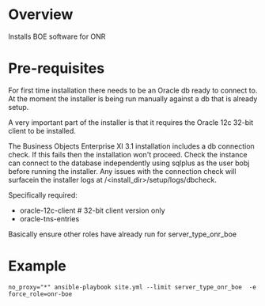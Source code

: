 # Overview

Installs BOE software for ONR

# Pre-requisites

For first time installation there needs to be an Oracle db ready to connect to. At the moment the installer is being run manually against a db that is already setup. 

A very important part of the installer is that it requires the Oracle 12c 32-bit client to be installed. 

The Business Objects Enterprise XI 3.1 installation includes a db connection check. If this fails then the installation won't proceed. Check the instance can connect to the database independently using sqlplus as the user bobj before running the installer. Any issues with the connection check will surfacein the installer logs at /<install_dir>/setup/logs/dbcheck.<timestamp>

Specifically required: 
 - oracle-12c-client # 32-bit client version only
 - oracle-tns-entries

Basically ensure other roles have already run for server_type_onr_boe

# Example

```
no_proxy="*" ansible-playbook site.yml --limit server_type_onr_boe  -e force_role=onr-boe
```

